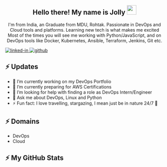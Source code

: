 
<h2 align="center">Hello there! My name is Jolly <img src="https://media.giphy.com/media/hvRJCLFzcasrR4ia7z/giphy.gif" width="30px"/></h2>
<p align="center">I'm from India, an Graduate from MDU, Rohtak. Passionate in DevOps and Cloud tools and platforms. Learning new tech is what makes me excited
Most of the times you will see me working with Python/JavaScript, and on DevOps tools like Docker, Kubernetes, Ansible, Terraform, Jenkins, Git etc.

<div id="badges">
  <a href="https://linkedin.com/in/vikas-rwt" target="_blank">
    <img src="https://img.shields.io/badge/-LinkedIn-blue?style=flat-square&logo=Linkedin&logoColor=white" alt="linked-in" />
  </a>
  <a href="https://github.com/vikas-rwt" target="_blank">
    <img src="http://img.shields.io/badge/-Github-black?style=flat-square&logo=github" alt="github"/>
  </a>
</div>

## ⚡ Updates

- 🔭 I’m currently working on my DevOps Portfolio <br/>
- 🌱 I’m currently preparing for AWS Certifications <br/>
- 👯 I’m looking for help with finding a role as DevOps Intern/Engineer<br/>
- 💬 Ask me about DevOps, Linux and Python <br/>
- ⚡ Fun fact: I love travelling, stargazing, I mean just be in nature 24/7 🥰<br/>

## ⚡ Domains
- DevOps
- Cloud


## ⚡ My GitHub Stats



